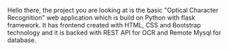 Hello there, the project you are looking at is the basic "Optical Character Recognition" web application which is build on Python with flask framework. 
It has frontend created with HTML, CSS and Bootstrap technology and it is backed with REST API for OCR and Remote Mysql for database.

